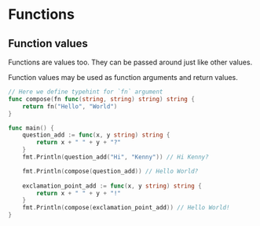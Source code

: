 # Functions

## Function values

Functions are values too. They can be passed around just like other values.

Function values may be used as function arguments and return values.

```go
// Here we define typehint for `fn` argument
func compose(fn func(string, string) string) string {
	return fn("Hello", "World")
}

func main() {
	question_add := func(x, y string) string {
		return x + " " + y + "?"
	}
	fmt.Println(question_add("Hi", "Kenny")) // Hi Kenny?

	fmt.Println(compose(question_add)) // Hello World?
	
	exclamation_point_add := func(x, y string) string {
		return x + " " + y + "!"
	}
	fmt.Println(compose(exclamation_point_add)) // Hello World!
}
```
